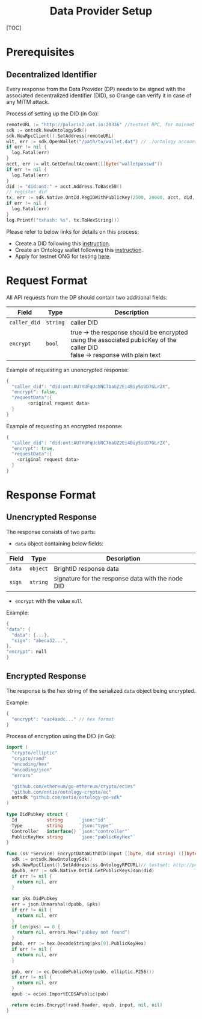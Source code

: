 <h1 align="center"> Data Provider Setup </h1>

[TOC]

# Prerequisites

## Decentralized Identifier

Every response from the Data Provider (DP) needs to be signed with the associated decentralized identifier (DID), so Orange can verify it in case of any MITM attack. 

Process of setting up the DID (in Go): 

```go
remoteURL := "http://polaris2.ont.io:20336" //testnet RPC, for mainnet it should be "http://dappnode2.ont.io:20336"
sdk := ontsdk.NewOntologySdk()
sdk.NewRpcClient().SetAddress(remoteURL)
wlt, err := sdk.OpenWallet("/path/to/wallet.dat") // ./ontology account add -d #to create this wallet
if err != nil {
  log.Fatal(err)
}
acct, err := wlt.GetDefaultAccount([]byte("walletpasswd"))
if err != nil {
  log.Fatal(err)
}
did := "did:ont:" + acct.Address.ToBase58()
// register did
tx, err := sdk.Native.OntId.RegIDWithPublicKey(2500, 20000, acct, did, acct)
if err != nil {
  log.Fatal(err)
}
log.Printf("txhash: %s", tx.ToHexString())
```
Please refer to below links for details on this process:

- Create a DID following this [instruction](https://github.com/ontio/ontology-go-sdk#25-ont-id-api).
- Create an Ontology wallet following this [instruction](https://github.com/ontio/ontology/blob/master/docs/specifications/cli_user_guide.md#2-wallet-management).
- Apply for testnet ONG for testing [here](https://developer.ont.io/applyOng).

# Request Format

All API requests from the DP should contain two additional fields: 

| Field        | Type     | Description                                                                                                                    |
| ------------ | -------- | ------------------------------------------------------------------------------------------------------------------------------ |
| `caller_did` | `string` | caller DID                                                                                                                     |
| `encrypt`    | `bool`   | true -> the response should be encrypted using the associated publicKey of the caller DID<br>false -> response with plain text |

    
Example of requesting an unencrypted response:
    
```go
{
  "caller_did": "did:ont:AU7YUFqUcbNC7baGZ2Ei4Biy5sUD7GLr2X",
  "encrypt": false,
  "requestData":{
      	<original request data>
  }	
}
```
    
Example of requesting an encrypted response:

```go    
{
  "caller_did": "did:ont:AU7YUFqUcbNC7baGZ2Ei4Biy5sUD7GLr2X",
  "encrypt": true,
  "requestData":{
  	<original request data>
  }	
}
```


# Response Format

## Unencrypted Response

The response consists of two parts:

-  `data` object containing below fields:
  
| Field  | Type     | Description                                       |
| ------ | -------- | ------------------------------------------------- |
| `data` | `object` | BrightID response data                            |
| `sign` | `string` | signature for the response data with the node DID |

- `encrypt` with the value `null` 
    
Example:

```go
{
"data": {
  "data": {...},
  "sign": "abeca32...",
},
"encrypt": null
}
```

## Encrypted Response

The response is the hex string of the serialized `data` object being encrypted.

Example:

```go
{
  "encrypt": "eac4aadc..." // hex format
}
```

Process of encryption using the DID (in Go):

```go   
import (
  "crypto/elliptic"
  "crypto/rand"
  "encoding/hex"
  "encoding/json"
  "errors"

  "github.com/ethereum/go-ethereum/crypto/ecies"
  "github.com/ontio/ontology-crypto/ec"
  ontsdk "github.com/ontio/ontology-go-sdk"
)
    
type DidPubkey struct {
  Id           string      `json:"id"`
  Type         string      `json:"type"`
  Controller   interface{} `json:"controller"`
  PublicKeyHex string      `json:"publicKeyHex"`
}
    
func (ss *Service) EncryptDataWithDID(input []byte, did string) ([]byte, error) {
  sdk := ontsdk.NewOntologySdk()
  sdk.NewRpcClient().SetAddress(ss.OntologyRPCURL)// testnet: http://polaris2.ont.io:20336, mainnet: http://dappnode2.ont.io:20336
  dpubb, err := sdk.Native.OntId.GetPublicKeysJson(did)
  if err != nil {
    return nil, err
  }
    
  var pks DidPubkey
  err = json.Unmarshal(dpubb, &pks)
  if err != nil {
    return nil, err
  }
  if len(pks) == 0 {
    return nil, errors.New("pubkey not found")
  }
  pubb, err := hex.DecodeString(pks[0].PublicKeyHex)
  if err != nil {
    return nil, err
  }
    
  pub, err := ec.DecodePublicKey(pubb, elliptic.P256())
  if err != nil {
    return nil, err
  }
  epub := ecies.ImportECDSAPublic(pub)

  return ecies.Encrypt(rand.Reader, epub, input, nil, nil)
}
```
